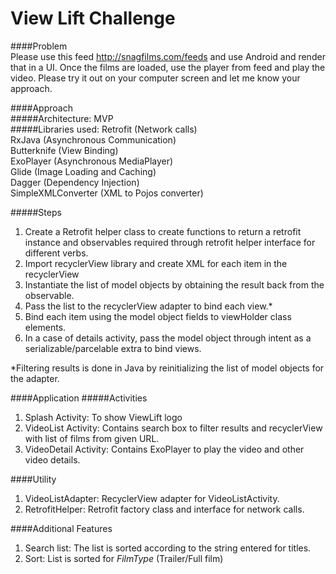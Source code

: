 # View Lift Challenge

####Problem  
Please use this feed  <http://snagfilms.com/feeds> and use Android and render that in  a UI. Once the films are loaded, use the player from feed and play the video. Please try it out on your computer screen and let me know your approach.

####Approach  
#####Architecture: 
MVP  
#####Libraries used:
Retrofit  (Network calls)  
RxJava  (Asynchronous Communication)  
Butterknife  (View Binding)  
ExoPlayer  (Asynchronous MediaPlayer)  
Glide  (Image Loading and Caching)  
Dagger  (Dependency Injection)  
SimpleXMLConverter (XML to Pojos converter)


#####Steps
1. Create a Retrofit helper class to create functions to return a retrofit instance and observables required through retrofit helper interface for different verbs.
2. Import recyclerView library and create XML for each item in the recyclerView
3. Instantiate the list of model objects by obtaining the result back from the observable.
4. Pass the list to the recyclerView adapter to bind each view.*
5. Bind each item using the model object fields to viewHolder class elements.
6. In a case of details activity, pass the model object through intent as a serializable/parcelable extra to bind views.

*Filtering results is done in Java by reinitializing the list of model objects for the adapter. 


####Application
#####Activities
1. Splash Activity: To show ViewLift logo  
2. VideoList Activity: Contains search box to filter results and recyclerView with list of films from given URL.
3. VideoDetail Activity: Contains ExoPlayer to play the video and other video details.

####Utility
1. VideoListAdapter: RecyclerView adapter for VideoListActivity.
2. RetrofitHelper: Retrofit factory class and interface for network calls.

####Additional Features
1. Search list: The list is sorted according to the string entered for titles.
2. Sort: List is sorted for *FilmType* (Trailer/Full film)